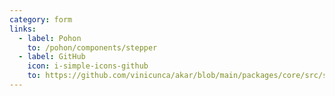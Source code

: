 ```yaml
---
category: form
links:
  - label: Pohon
    to: /pohon/components/stepper
  - label: GitHub
    icon: i-simple-icons-github
    to: https://github.com/vinicunca/akar/blob/main/packages/core/src/stepper/index.ts
---
```

